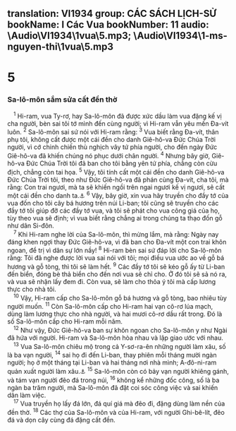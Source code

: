 translation: VI1934
group: CÁC SÁCH LỊCH-SỬ
bookName: I Các Vua 
bookNumber: 11
audio: \Audio\VI1934\1vua\5.mp3; \Audio\VI1934\1-ms-nguyen-thi\1vua\5.mp3
-------

<div class="title"><h1>5</h1><h3>Sa-lô-môn sắm sửa cất đền thờ</h3></div>
<span class="verse 1vua_5_1"> <sup>1</sup> Hi-ram, vua Ty-rơ, hay Sa-lô-môn đã được xức dầu làm vua đặng kế vị cha người, bèn sai tôi tớ mình đến cùng người; vì Hi-ram vẫn yêu mến Đa-vít luôn. </span>
<span class="verse 1vua_5_2"><sup>2</sup> Sa-lô-môn sai sứ nói với Hi-ram rằng: </span>
<span class="verse 1vua_5_3"><sup>3</sup> Vua biết rằng Đa-vít, thân phụ tôi, không cất được một cái đền cho danh Giê-hô-va Đức Chúa Trời người, vì cớ chinh chiến thù nghịch vây tứ phía người, cho đến ngày Đức Giê-hô-va đã khiến chúng nó phục dưới chân người. </span>
<span class="verse 1vua_5_4"><sup>4</sup> Nhưng bây giờ, Giê-hô-va Đức Chúa Trời tôi đã ban cho tôi bằng yên tứ phía, chẳng còn cừu địch, chẳng còn tai họa. </span>
<span class="verse 1vua_5_5"><sup>5</sup> Vậy, tôi tính cất một cái đền cho danh Giê-hô-va Đức Chúa Trời tôi, theo như Đức Giê-hô-va đã phán cùng Đa-vít, cha tôi, mà rằng: Con trai ngươi, mà ta sẽ khiến ngồi trên ngai ngươi kế vị ngươi, sẽ cất một cái đền cho danh ta.<a data-toggle="tooltip" data-placement="bottom" title="2Sa 7:12-13; 1Su 17:11-12">⚓</a></span>
<span class="verse 1vua_5_6"><sup>6</sup> Vậy, bây giờ, xin vua hãy truyền cho đầy tớ của vua đốn cho tôi cây bá hương trên núi Li-ban; tôi cũng sẽ truyền cho các đầy tớ tôi giúp đỡ các đầy tớ vua, và tôi sẽ phát cho vua công giá của họ, tùy theo vua sẽ định; vì vua biết rằng chẳng ai trong chúng ta thạo đốn gỗ như dân Si-đôn. <br/></span>
<span class="verse 1vua_5_7"> <sup>7</sup> Khi Hi-ram nghe lời của Sa-lô-môn, thì mừng lắm, mà rằng: Ngày nay đáng khen ngợi thay Đức Giê-hô-va, vì đã ban cho Đa-vít một con trai khôn ngoan, để trị vì dân sự lớn nầy! </span>
<span class="verse 1vua_5_8"><sup>8</sup> Hi-ram bèn sai sứ đáp lời cho Sa-lô-môn rằng: Tôi đã nghe được lời vua sai nói với tôi; mọi điều vua ước ao về gỗ bá hương và gỗ tòng, thì tôi sẽ làm hết. </span>
<span class="verse 1vua_5_9"><sup>9</sup> Các đầy tớ tôi sẽ kéo gỗ ấy từ Li-ban đến biển, đóng bè thả biển cho đến nơi vua sẽ chỉ cho. Ở đó tôi sẽ sả nó ra, và vua sẽ nhận lấy đem đi. Còn vua, sẽ làm cho thỏa ý tôi mà cấp lương thực cho nhà tôi. <br/></span>
<span class="verse 1vua_5_10"> <sup>10</sup> Vậy, Hi-ram cấp cho Sa-lô-môn gỗ bá hương và gỗ tòng, bao nhiêu tùy người muốn. </span>
<span class="verse 1vua_5_11"><sup>11</sup> Còn Sa-lô-môn cấp cho Hi-ram hai vạn cô-rơ lúa mạch, dùng làm lương thực cho nhà người, và hai mươi cô-rơ dầu rất trong. Đó là số Sa-lô-môn cấp cho Hi-ram mỗi năm. <br/></span>
<span class="verse 1vua_5_12"> <sup>12</sup> Như vậy, Đức Giê-hô-va ban sự khôn ngoan cho Sa-lô-môn y như Ngài đã hứa với người. Hi-ram và Sa-lô-môn hòa nhau và lập giao ước với nhau. <br/></span>
<span class="verse 1vua_5_13"> <sup>13</sup> Vua Sa-lô-môn chiêu mộ trong cả Y-sơ-ra-ên những người làm xâu, số là ba vạn người, </span>
<span class="verse 1vua_5_14"><sup>14</sup> sai họ đi đến Li-ban, thay phiên mỗi tháng mười ngàn người; họ ở một tháng tại Li-ban và hai tháng nơi nhà mình; A-đô-ni-ram quản xuất người làm xâu.<a data-toggle="tooltip" data-placement="bottom" title="1Vua 12:18">⚓</a></span>
<span class="verse 1vua_5_15"><sup>15</sup> Sa-lô-môn còn có bảy vạn người khiêng gánh, và tám vạn người đẽo đá trong núi, </span>
<span class="verse 1vua_5_16"><sup>16</sup> không kể những đốc công, số là ba ngàn ba trăm người, mà Sa-lô-môn đã đặt coi sóc công việc và sai khiến dân làm việc. <br/></span>
<span class="verse 1vua_5_17"> <sup>17</sup> Vua truyền họ lấy đá lớn, đá quí giá mà đẽo đi, đặng dùng làm nền của đền thờ. </span>
<span class="verse 1vua_5_18"><sup>18</sup> Các thợ của Sa-lô-môn và của Hi-ram, với người Ghi-bê-lít, đẽo đá và dọn cây cùng đá đặng cất đền. <br/></span>
